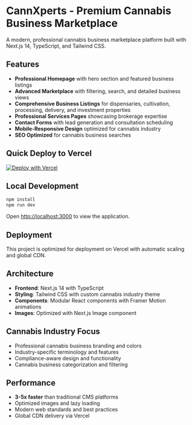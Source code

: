 # CannXperts - Premium Cannabis Business Marketplace

A modern, professional cannabis business marketplace platform built with Next.js 14, TypeScript, and Tailwind CSS.

## Features

- **Professional Homepage** with hero section and featured business listings
- **Advanced Marketplace** with filtering, search, and detailed business views
- **Comprehensive Business Listings** for dispensaries, cultivation, processing, delivery, and investment properties
- **Professional Services Pages** showcasing brokerage expertise
- **Contact Forms** with lead generation and consultation scheduling
- **Mobile-Responsive Design** optimized for cannabis industry
- **SEO Optimized** for cannabis business searches

## Quick Deploy to Vercel

[![Deploy with Vercel](https://vercel.com/button)](https://vercel.com/new/clone?repository-url=https://github.com/yourusername/cannxperts-platform)

## Local Development

```bash
npm install
npm run dev
```

Open [http://localhost:3000](http://localhost:3000) to view the application.

## Deployment

This project is optimized for deployment on Vercel with automatic scaling and global CDN.

## Architecture

- **Frontend**: Next.js 14 with TypeScript
- **Styling**: Tailwind CSS with custom cannabis industry theme
- **Components**: Modular React components with Framer Motion animations
- **Images**: Optimized with Next.js Image component

## Cannabis Industry Focus

- Professional cannabis business branding and colors
- Industry-specific terminology and features
- Compliance-aware design and functionality
- Cannabis business categorization and filtering

## Performance

- **3-5x faster** than traditional CMS platforms
- Optimized images and lazy loading
- Modern web standards and best practices
- Global CDN delivery via Vercel
